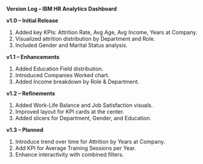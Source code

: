 ****Version Log – IBM HR Analytics Dashboard****

**v1.0 – Initial Release**
1. Added key KPIs: Attrition Rate, Avg Age, Avg Income, Years at Company.
2. Visualized attrition distribution by Department and Role.
3. Included Gender and Marital Status analysis.

**v1.1 – Enhancements**
1. Added Education Field distribution.
2. Introduced Companies Worked chart.
3. Added Income breakdown by Role & Department.

**v1.2 – Refinements**
1. Added Work-Life Balance and Job Satisfaction visuals.
2. Improved layout for KPI cards at the center.
3. Added slicers for Department, Gender, and Education.

**v1.3 – Planned**
1. Introduce trend over time for Attrition by Years at Company.
2. Add KPI for Average Training Sessions per Year.
3. Enhance interactivity with combined filters.
